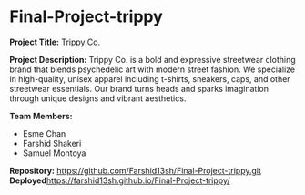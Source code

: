 # Final-Project-trippy

**Project Title:** Trippy Co.

**Project Description:** Trippy Co. is a bold and expressive streetwear clothing brand that blends psychedelic art with modern street fashion. We specialize in high-quality, unisex apparel including t-shirts, sneakers, caps, and other streetwear essentials. Our brand turns heads and sparks imagination through unique designs and vibrant aesthetics.

**Team Members:** 
- Esme Chan
- Farshid Shakeri  
- Samuel Montoya

**Repository:** https://github.com/Farshid13sh/Final-Project-trippy.git
**Deployed**https://farshid13sh.github.io/Final-Project-trippy/